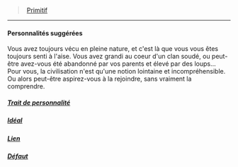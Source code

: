 ﻿---
!Items
Name: Personnalités suggérées
Id: background_primitif_hd.md#personnalités-suggérées
ParentLink: background_primitif_hd.md#primitif
ParentName: Primitif
NameLevel: 4
Attributes: {}
Description: >+
  Vous avez toujours vécu en pleine nature, et c'est là que vous vous êtes toujours senti à l'aise. Vous avez grandi au coeur d'un clan soudé, ou peut-être avez-vous été abandonné par vos parents et élevé par des loups… Pour vous, la civilisation n'est qu'une notion lointaine et incompréhensible. Ou alors peut-être aspirez-vous à la rejoindre, sans vraiment la comprendre.

---
> [Primitif](hd_background_primitif.md)

---

#### Personnalités suggérées

Vous avez toujours vécu en pleine nature, et c'est là que vous vous êtes toujours senti à l'aise. Vous avez grandi au coeur d'un clan soudé, ou peut-être avez-vous été abandonné par vos parents et élevé par des loups… Pour vous, la civilisation n'est qu'une notion lointaine et incompréhensible. Ou alors peut-être aspirez-vous à la rejoindre, sans vraiment la comprendre.



##### [Trait de personnalité](hd_background_primitif_trait_de_personnalite.md)



##### [Idéal](hd_background_primitif_ideal.md)



##### [Lien](hd_background_primitif_lien.md)



##### [Défaut](hd_background_primitif_defaut.md)

